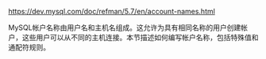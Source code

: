 https://dev.mysql.com/doc/refman/5.7/en/account-names.html

MySQL帐户名称由用户名和主机名组成。这允许为具有相同名称的用户创建帐户，这些用户可以从不同的主机连接。本节描述如何编写帐户名称，包括特殊值和通配符规则。